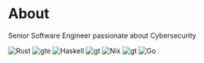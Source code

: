 # About
Senior Software Engineer passionate about Cybersecurity

![Rust](https://img.shields.io/badge/rust-%23000000.svg?style=for-the-badge&logo=rust&logoColor=white) ![gte](https://img.shields.io/badge/%E2%89%A5-616161?style=for-the-badge) ![Haskell](https://img.shields.io/badge/Haskell-5e5086?style=for-the-badge&logo=haskell&logoColor=white) ![gt](https://img.shields.io/badge/%3E-616161?style=for-the-badge) ![Nix](https://img.shields.io/badge/NIX-5277C3.svg?style=for-the-badge&logo=NixOS&logoColor=white) ![gt](https://img.shields.io/badge/%3E-616161?style=for-the-badge) ![Go](https://img.shields.io/badge/go-%2300ADD8.svg?style=for-the-badge&logo=go&logoColor=white)
